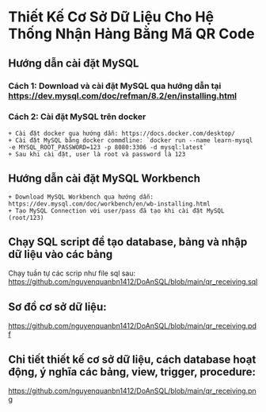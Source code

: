 # Thiết Kế Cơ Sở Dữ Liệu Cho Hệ Thống Nhận Hàng Bằng Mã QR Code

## Hướng dẫn cài đặt MySQL

### Cách 1: Download và cài đặt MySQL qua hướng dẫn tại https://dev.mysql.com/doc/refman/8.2/en/installing.html
### Cách 2: Cài đặt MySQL trên docker
	+ Cài đặt docker qua hướng dẫn: https://docs.docker.com/desktop/
	+ Cài đặt MySQL bằng docker commdline: `docker run --name learn-mysql -e MYSQL_ROOT_PASSWORD=123 -p 8080:3306 -d mysql:latest`
	+ Sau khi cài đặt, user là root và password là 123

## Hướng dẫn cài đặt MySQL Workbench
	+ Download MySQL Workbench qua hướng dẫn: https://dev.mysql.com/doc/workbench/en/wb-installing.html
	+ Tạo MySQL Connection với user/pass đã tạo khi cài đặt MySQL (root/123)


## Chạy SQL script để tạo database, bảng và nhập dữ liệu vào các bảng
Chạy tuần tự các scrip như file sql sau:
https://github.com/nguyenquanbn1412/DoAnSQL/blob/main/qr_receiving.sql

## Sơ đồ cơ sở dữ liệu:
https://github.com/nguyenquanbn1412/DoAnSQL/blob/main/qr_receiving.pdf

## Chi tiết thiết kế cơ sở dữ liệu, cách database hoạt động, ý nghĩa các bảng, view, trigger, procedure:
https://github.com/nguyenquanbn1412/DoAnSQL/blob/main/qr_receiving.png

